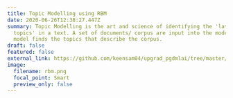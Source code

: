 ```yaml
---
title: Topic Modelling using RBM
date: 2020-06-26T12:38:27.447Z
summary: Topic Modelling is the art and science of identifying the 'latent
  topics' in a text. A set of documents/ corpus are input into the model and the
  model finds the topics that describe the corpus.
draft: false
featured: false
external_link: https://github.com/keensam04/upgrad_pgdmlai/tree/master/TopicModelling_RBM
image:
  filename: rbm.png
  focal_point: Smart
  preview_only: false
---
```


